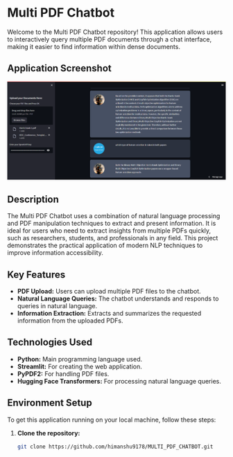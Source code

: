 # Multi PDF Chatbot

Welcome to the Multi PDF Chatbot repository! This application allows users to interactively query multiple PDF documents through a chat interface, making it easier to find information within dense documents.

## Application Screenshot

![Multi PDF Chatbot Screenshot](https://github.com/himanshu9178/MULTI_PDF_CHATBOT/blob/main/Screenshot%202024-04-13%20151804.png)

## Description

The Multi PDF Chatbot uses a combination of natural language processing and PDF manipulation techniques to extract and present information. It is ideal for users who need to extract insights from multiple PDFs quickly, such as researchers, students, and professionals in any field. This project demonstrates the practical application of modern NLP techniques to improve information accessibility.

## Key Features

- **PDF Upload:** Users can upload multiple PDF files to the chatbot.
- **Natural Language Queries:** The chatbot understands and responds to queries in natural language.
- **Information Extraction:** Extracts and summarizes the requested information from the uploaded PDFs.

## Technologies Used

- **Python:** Main programming language used.
- **Streamlit:** For creating the web application.
- **PyPDF2:** For handling PDF files.
- **Hugging Face Transformers:** For processing natural language queries.

## Environment Setup

To get this application running on your local machine, follow these steps:

1. **Clone the repository:**
   ```bash
   git clone https://github.com/himanshu9178/MULTI_PDF_CHATBOT.git

